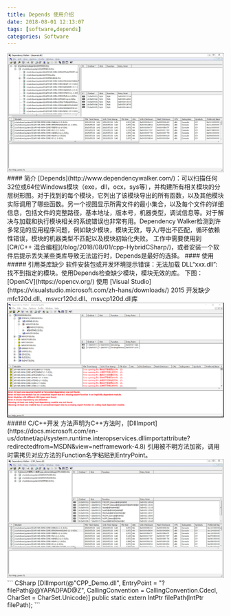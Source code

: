 ```yaml
---
title: Depends 使用介绍
date: 2018-08-01 12:13:07
tags: [software,depends]
categories: Software
---
```

<img src="https://raw.githubusercontent.com/Sadness96/sadness96.github.io/master/images/blog/software-Depends/depends.jpg"/>
<!-- more -->
#### 简介
[Depends](http://www.dependencywalker.com/)：可以扫描任何32位或64位Windows模块（exe，dll，ocx，sys等），并构建所有相关模块的分层树形图。对于找到的每个模块，它列出了该模块导出的所有函数，以及其他模块实际调用了哪些函数。另一个视图显示所需文件的最小集合，以及每个文件的详细信息，包括文件的完整路径，基本地址，版本号，机器类型，调试信息等。对于解决与加载和执行模块相关的系统错误也非常有用。Dependency Walker检测到许多常见的应用程序问题，例如缺少模块，模块无效，导入/导出不匹配，循环依赖性错误，模块的机器类型不匹配以及模块初始化失败。
工作中需要使用到 [C#/C++ 混合编程](/blog/2018/08/01/cpp-HybridCSharp/)，或者安装一个软件后提示丢失某些类库导致无法运行时，Depends是最好的选择。
#### 使用
##### 引用类库缺少
软件安装包或开发环境提示错误：无法加载 DLL“xxx.dll”: 找不到指定的模块。使用Depends检查缺少模块，模块无效的库。
下图：[OpenCV](https://opencv.org/) 使用 [Visual Studio](https://visualstudio.microsoft.com/zh-hans/downloads/) 2015 开发缺少mfc120d.dll、msvcr120d.dll、msvcp120d.dll库
<img src="https://raw.githubusercontent.com/Sadness96/sadness96.github.io/master/images/blog/software-Depends/LackDLL.png"/>
##### C/C++开发
方法声明为C++方法时，[DllImport](https://docs.microsoft.com/en-us/dotnet/api/system.runtime.interopservices.dllimportattribute?redirectedfrom=MSDN&view=netframework-4.8) 引用被不明方法加密，调用时需拷贝对应方法的Function名字粘贴到EntryPoint。
<img src="https://raw.githubusercontent.com/Sadness96/sadness96.github.io/master/images/blog/software-Depends/C-CPP.jpg"/>
``` CSharp
[DllImport(@"CPP_Demo.dll", EntryPoint = "?filePath@@YAPADPAD@Z", CallingConvention = CallingConvention.Cdecl, CharSet = CharSet.Unicode)]
public static extern IntPtr filePath(IntPtr filePath);
```